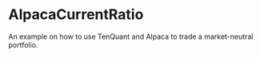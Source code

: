 # AlpacaCurrentRatio
An example on how to use TenQuant and Alpaca to trade a market-neutral portfolio.
